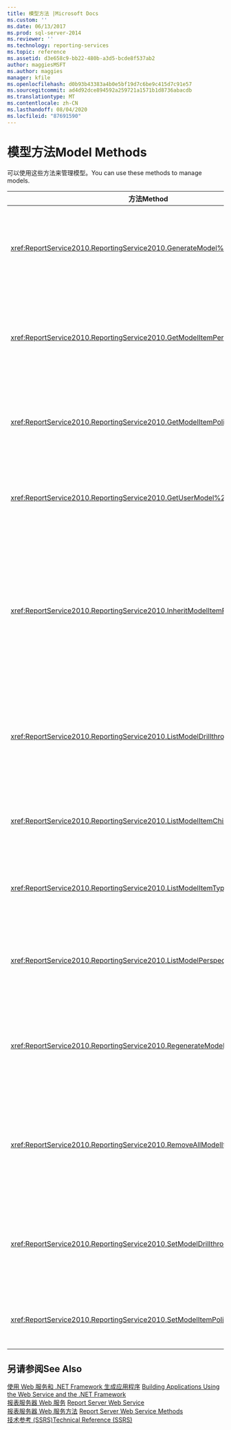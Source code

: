 ```yaml
---
title: 模型方法 |Microsoft Docs
ms.custom: ''
ms.date: 06/13/2017
ms.prod: sql-server-2014
ms.reviewer: ''
ms.technology: reporting-services
ms.topic: reference
ms.assetid: d3e658c9-bb22-480b-a3d5-bcde8f537ab2
author: maggiesMSFT
ms.author: maggies
manager: kfile
ms.openlocfilehash: d0b93b43383a4b0e5bf19d7c6be9c415d7c91e57
ms.sourcegitcommit: ad4d92dce894592a259721a1571b1d8736abacdb
ms.translationtype: MT
ms.contentlocale: zh-CN
ms.lasthandoff: 08/04/2020
ms.locfileid: "87691590"
---
```

# <a name="model-methods"></a><span data-ttu-id="48f33-102">模型方法</span><span class="sxs-lookup"><span data-stu-id="48f33-102">Model Methods</span></span>
  <span data-ttu-id="48f33-103">可以使用这些方法来管理模型。</span><span class="sxs-lookup"><span data-stu-id="48f33-103">You can use these methods to manage models.</span></span>  
  
|<span data-ttu-id="48f33-104">方法</span><span class="sxs-lookup"><span data-stu-id="48f33-104">Method</span></span>|<span data-ttu-id="48f33-105">操作</span><span class="sxs-lookup"><span data-stu-id="48f33-105">Action</span></span>|  
|------------|------------|  
|<xref:ReportService2010.ReportingService2010.GenerateModel%2A>|<span data-ttu-id="48f33-106">在共享数据源上生成默认模型。</span><span class="sxs-lookup"><span data-stu-id="48f33-106">Generates a default model on top of a shared data source.</span></span>|  
|<xref:ReportService2010.ReportingService2010.GetModelItemPermissions%2A>|<span data-ttu-id="48f33-107">检索与模型项关联的用户权限。</span><span class="sxs-lookup"><span data-stu-id="48f33-107">Retrieves the user permissions that are associated with the model item.</span></span>|  
|<xref:ReportService2010.ReportingService2010.GetModelItemPolicies%2A>|<span data-ttu-id="48f33-108">检索与模型项关联的策略。</span><span class="sxs-lookup"><span data-stu-id="48f33-108">Retrieves the policies that are associated with a model item.</span></span>|  
|<xref:ReportService2010.ReportingService2010.GetUserModel%2A>|<span data-ttu-id="48f33-109">返回当前用户的模型的语义段。</span><span class="sxs-lookup"><span data-stu-id="48f33-109">Returns the semantic piece of a model for the current user.</span></span>|  
|<xref:ReportService2010.ReportingService2010.InheritModelItemParentSecurity%2A>|<span data-ttu-id="48f33-110">删除与模型项关联的策略并导致模型项从其父项继承策略。</span><span class="sxs-lookup"><span data-stu-id="48f33-110">Deletes the policies that are associated with a model item and causes the model item to inherit the policies from its parent.</span></span>|  
|<xref:ReportService2010.ReportingService2010.ListModelDrillthroughReports%2A>|<span data-ttu-id="48f33-111">列出与模型中实体关联的钻取报表。</span><span class="sxs-lookup"><span data-stu-id="48f33-111">Lists drillthrough reports that are associated with an entity in a model.</span></span>|  
|<xref:ReportService2010.ReportingService2010.ListModelItemChildren%2A>|<span data-ttu-id="48f33-112">返回模型项子元素的数组。</span><span class="sxs-lookup"><span data-stu-id="48f33-112">Returns an array of model item child elements.</span></span>|  
|<xref:ReportService2010.ReportingService2010.ListModelItemTypes%2A>|<span data-ttu-id="48f33-113">返回支持的模型项类型的列表。</span><span class="sxs-lookup"><span data-stu-id="48f33-113">Returns a list of supported model item types.</span></span>|  
|<xref:ReportService2010.ReportingService2010.ListModelPerspectives%2A>|<span data-ttu-id="48f33-114">列出用户可用的模型和透视。</span><span class="sxs-lookup"><span data-stu-id="48f33-114">Lists models and perspectives that are available to the user.</span></span>|  
|<xref:ReportService2010.ReportingService2010.RegenerateModel%2A>|<span data-ttu-id="48f33-115">基于对数据源架构的更改更新现有模型。</span><span class="sxs-lookup"><span data-stu-id="48f33-115">Updates an existing model based on changes to the data source schema.</span></span>|  
|<xref:ReportService2010.ReportingService2010.RemoveAllModelItemPolicies%2A>|<span data-ttu-id="48f33-116">删除与指定模型中的模型项关联的所有策略。</span><span class="sxs-lookup"><span data-stu-id="48f33-116">Deletes all policies that are associated with model items in the specified model.</span></span>|  
|<xref:ReportService2010.ReportingService2010.SetModelDrillthroughReports%2A>|<span data-ttu-id="48f33-117">将一组钻取报表与某个模型关联。</span><span class="sxs-lookup"><span data-stu-id="48f33-117">Associates a set of drillthrough reports together with a model.</span></span>|  
|<xref:ReportService2010.ReportingService2010.SetModelItemPolicies%2A>|<span data-ttu-id="48f33-118">设置模型项的安全策略。</span><span class="sxs-lookup"><span data-stu-id="48f33-118">Sets security policies on a model item.</span></span>|  
  
## <a name="see-also"></a><span data-ttu-id="48f33-119">另请参阅</span><span class="sxs-lookup"><span data-stu-id="48f33-119">See Also</span></span>  
 <span data-ttu-id="48f33-120">[使用 Web 服务和 .NET Framework 生成应用程序](../net-framework/building-applications-using-the-web-service-and-the-net-framework.md) </span><span class="sxs-lookup"><span data-stu-id="48f33-120">[Building Applications Using the Web Service and the .NET Framework](../net-framework/building-applications-using-the-web-service-and-the-net-framework.md) </span></span>  
 <span data-ttu-id="48f33-121">[报表服务器 Web 服务](../report-server-web-service.md) </span><span class="sxs-lookup"><span data-stu-id="48f33-121">[Report Server Web Service](../report-server-web-service.md) </span></span>  
 <span data-ttu-id="48f33-122">[报表服务器 Web 服务方法](report-server-web-service-methods.md) </span><span class="sxs-lookup"><span data-stu-id="48f33-122">[Report Server Web Service Methods](report-server-web-service-methods.md) </span></span>  
 [<span data-ttu-id="48f33-123">技术参考 (SSRS)</span><span class="sxs-lookup"><span data-stu-id="48f33-123">Technical Reference &#40;SSRS&#41;</span></span>](../../technical-reference-ssrs.md)  
  
  
